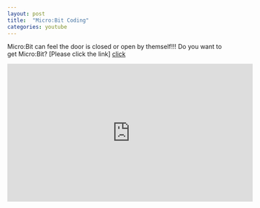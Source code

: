 ```yaml
---
layout: post
title:  "Micro:Bit Coding"
categories: youtube
---
```


Micro:Bit can feel the door is closed or open by themself!!! Do you want to get Micro:Bit? [Please click the link] [click]

<iframe width="560" height="315" src="https://www.youtube.com/embed/iCL1wtV9ECk" frameborder="0" allow="accelerometer; autoplay; encrypted-media; gyroscope; picture-in-picture" allowfullscreen></iframe>

[click]: https://www.amazon.com/micro-bit-BBC2546862-Micro-go/dp/B01G8X7VM2/ref=sr_1_3?dchild=1&keywords=Micro%3ABit&qid=1591229201&sr=8-3